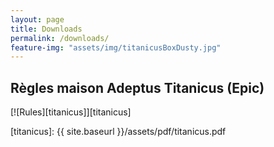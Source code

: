 ```yaml
---
layout: page
title: Downloads
permalink: /downloads/
feature-img: "assets/img/titanicusBoxDusty.jpg"
---
```


## Règles maison Adeptus Titanicus (Epic)
[![Rules][titanicus]][titanicus]


[titanicus]: {{ site.baseurl }}/assets/pdf/titanicus.pdf
